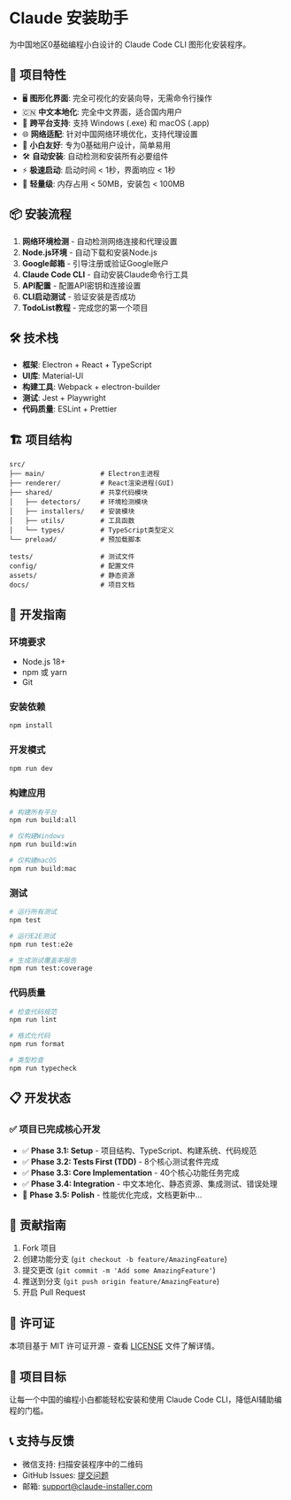 # Claude 安装助手

为中国地区0基础编程小白设计的 Claude Code CLI 图形化安装程序。

## 🚀 项目特性

- 🖥️ **图形化界面**: 完全可视化的安装向导，无需命令行操作
- 🇨🇳 **中文本地化**: 完全中文界面，适合国内用户
- 🔄 **跨平台支持**: 支持 Windows (.exe) 和 macOS (.app)
- 🌐 **网络适配**: 针对中国网络环境优化，支持代理设置
- 👶 **小白友好**: 专为0基础用户设计，简单易用
- 🛠️ **自动安装**: 自动检测和安装所有必要组件
- ⚡ **极速启动**: 启动时间 < 1秒，界面响应 < 1秒
- 🧠 **轻量级**: 内存占用 < 50MB，安装包 < 100MB

## 📦 安装流程

1. **网络环境检测** - 自动检测网络连接和代理设置
2. **Node.js环境** - 自动下载和安装Node.js
3. **Google邮箱** - 引导注册或验证Google账户
4. **Claude Code CLI** - 自动安装Claude命令行工具
5. **API配置** - 配置API密钥和连接设置
6. **CLI启动测试** - 验证安装是否成功
7. **TodoList教程** - 完成您的第一个项目

## 🛠️ 技术栈

- **框架**: Electron + React + TypeScript
- **UI库**: Material-UI
- **构建工具**: Webpack + electron-builder
- **测试**: Jest + Playwright
- **代码质量**: ESLint + Prettier

## 🏗️ 项目结构

```
src/
├── main/              # Electron主进程
├── renderer/          # React渲染进程(GUI)
├── shared/            # 共享代码模块
│   ├── detectors/     # 环境检测模块
│   ├── installers/    # 安装模块
│   ├── utils/         # 工具函数
│   └── types/         # TypeScript类型定义
└── preload/           # 预加载脚本

tests/                 # 测试文件
config/                # 配置文件
assets/                # 静态资源
docs/                  # 项目文档
```

## 🚀 开发指南

### 环境要求

- Node.js 18+
- npm 或 yarn
- Git

### 安装依赖

```bash
npm install
```

### 开发模式

```bash
npm run dev
```

### 构建应用

```bash
# 构建所有平台
npm run build:all

# 仅构建Windows
npm run build:win

# 仅构建macOS
npm run build:mac
```

### 测试

```bash
# 运行所有测试
npm test

# 运行E2E测试
npm run test:e2e

# 生成测试覆盖率报告
npm run test:coverage
```

### 代码质量

```bash
# 检查代码规范
npm run lint

# 格式化代码
npm run format

# 类型检查
npm run typecheck
```

## 📋 开发状态

### ✅ 项目已完成核心开发

- ✅ **Phase 3.1: Setup** - 项目结构、TypeScript、构建系统、代码规范
- ✅ **Phase 3.2: Tests First (TDD)** - 8个核心测试套件完成
- ✅ **Phase 3.3: Core Implementation** - 40个核心功能任务完成
- ✅ **Phase 3.4: Integration** - 中文本地化、静态资源、集成测试、错误处理
- 🚧 **Phase 3.5: Polish** - 性能优化完成，文档更新中...

## 🤝 贡献指南

1. Fork 项目
2. 创建功能分支 (`git checkout -b feature/AmazingFeature`)
3. 提交更改 (`git commit -m 'Add some AmazingFeature'`)
4. 推送到分支 (`git push origin feature/AmazingFeature`)
5. 开启 Pull Request

## 📄 许可证

本项目基于 MIT 许可证开源 - 查看 [LICENSE](LICENSE) 文件了解详情。

## 🎯 项目目标

让每一个中国的编程小白都能轻松安装和使用 Claude Code CLI，降低AI辅助编程的门槛。

## 📞 支持与反馈

- 微信支持: 扫描安装程序中的二维码
- GitHub Issues: [提交问题](https://github.com/claude-installer/claude-installer/issues)
- 邮箱: support@claude-installer.com